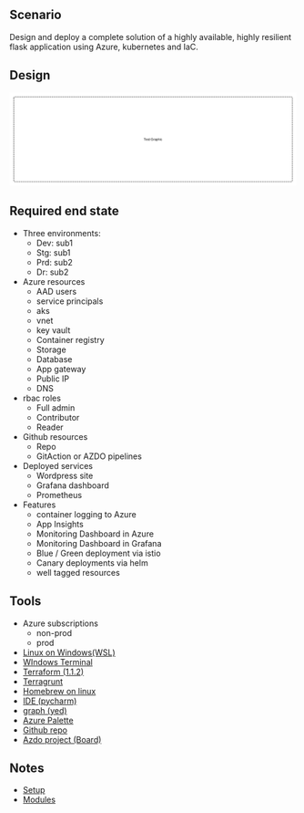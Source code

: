## Scenario 
Design and deploy a complete solution of a highly available, highly resilient flask application using Azure, kubernetes and IaC.

## Design
![design](../images/story.png)

## Required end state
- Three environments:
    - Dev: sub1
    - Stg: sub1
    - Prd: sub2
    - Dr:  sub2
- Azure resources
    - AAD users
    - service principals
    - aks
    - vnet
    - key vault
    - Container registry
    - Storage
    - Database
    - App gateway
    - Public IP
    - DNS
- rbac roles
    - Full admin
    - Contributor
    - Reader 
- Github resources
    - Repo
    - GitAction or AZDO pipelines
- Deployed services
    - Wordpress site
    - Grafana dashboard
    - Prometheus
- Features
    - container logging to Azure
    - App Insights
    - Monitoring Dashboard in Azure
    - Monitoring Dashboard in Grafana
    - Blue / Green deployment via istio
    - Canary deployments via helm
    - well tagged resources

## Tools
- Azure subscriptions
    - non-prod
    - prod
- [Linux on Windows(WSL)](https://docs.microsoft.com/en-us/windows/wsl/install)
- [WIndows Terminal](https://www.microsoft.com/en-us/p/windows-terminal/9n0dx20hk701?rtc=1&activetab=pivot:overviewtab)
- [Terraform (1.1.2)](https://www.terraform.io/downloads)
- [Terragrunt](https://github.com/gruntwork-io/terragrunt/releases)
- [Homebrew on linux](https://docs.brew.sh/Homebrew-on-Linux)
- [IDE (pycharm)](https://www.jetbrains.com/pycharm/)
- [graph (yed)](https://www.yworks.com/downloads#yEd)
- [Azure Palette](https://docs.microsoft.com/en-us/azure/architecture/icons/)
- [Github repo](https://github.com/linuxlsr/story-azure-solution-1)
- [Azdo project (Board)](https://dev.azure.com/linuxlsr/Story%20AKS%20IaC/)

## Notes
- [Setup](setup/index.md)
- [Modules](modules/index.html)